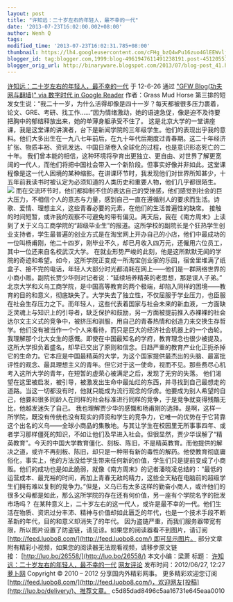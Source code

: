 ```yaml
---
layout: post
title: "许知远：二十岁左右的年轻人，最不幸的一代"
date: '2013-07-23T16:02:00.002+08:00'
author: Wenh Q
tags:
modified_time: '2013-07-23T16:02:31.785+08:00'
thumbnail: https://lh4.googleusercontent.com/cFHg_bzQ4wPu16zuo4GlEEWvljF8sNq0O8gKZXQMNVqyQzPvMtAnPcG1u3tPojxULtCuL_zLgzk6zDLF-GmtmtoCBHMoreq7wV18ISc_LEF_4F1YN8o=s72-c
blogger_id: tag:blogger.com,1999:blog-4961947611491238191.post-4512055144507963415
blogger_orig_url: http://binaryware.blogspot.com/2013/07/blog-post_41.html
---
```

[
许知远：二十岁左右的年轻人，最不幸的一代](http://feedproxy.google.com/~r/chinagfwblog/~3/k-gsktwoTNk/)
于 12-6-26 通过 ["GFW Blog(功夫网与翻墙)" via 数字时代 in Google
Reader](http://feeds2.feedburner.com/chinagfwblog) 作者：Grass Mud Horse
第三排的短发女生说：“我二十一岁，为什么活得却像是四十一岁？每天都被很多压力裹着，论文、GRE、考研、找工作……”因为情绪激动，她的语速急促，像是迫不及待要把胸中的郁结释放出来，她的单薄身躯承受不住了。
这是北京大学的一堂讲座课，我是这堂课的讲演者，台下是新闻学院的三年级学生。他们的表现出乎我的意料。他们大多出生在一九八七年前后，在九十年代后期度过青春期。这二十年经济扩张、物质丰裕、资讯发达、中国日渐卷入全球化的过程，也是意识形态死亡的二十年。
我们曾本能的相信，这种环境将孕育出更独立、更自由、对世界了解更宽阔的一代人，而他们将把中国社会带入一个新阶段。但事实好像并非如此。这堂课程像是这一代人困境的某种缩影。在讲课环节时，我发现他们对世界所知甚少，十五年前我读书时被认定为必须知道的人类历史和重要人物，他们几乎都很陌生。
![](https://lh4.googleusercontent.com/cFHg_bzQ4wPu16zuo4GlEEWvljF8sNq0O8gKZXQMNVqyQzPvMtAnPcG1u3tPojxULtCuL_zLgzk6zDLF-GmtmtoCBHMoreq7wV18ISc_LEF_4F1YN8o)
而在交流环节时，他们都抑制不住的表达自己的受挫感，他们感觉到社会的巨大压力，不相信个人的意志与力量，感到自己一直在遵循别人的要求而生活。诗歌、爱情、理想主义，这些青春必要的元素，在他们的生活普遍性的缺席。
接触的时间短暂，或许我的观察不可避免的带有偏见。两天后，我在《南方周末》上读到了关于义乌工商学院的“超级毕业生”的报道。这所学校的副院长是个狂热学生创业支持者，学生最普遍的创业方式是在淘宝网上开办自己的小店，他们中最成功的一位叫杨甫刚，他二十四岁，刚毕业不久，却已月收入四万元，还僱用六位员工，其中一位还来自名校武汉大学。
在就业形势严峻的此刻，他是这所默默无闻的学院的奇迹和希望。如今，这所学院正变成一所淘宝创业家的乐园，宿舍里堆满了纸盒子、接不完的电话，年轻人大部分时光都消耗在网上——他们是一群网络世界的小商小贩。副院长贾少华则对记者说：“延续培养精英的老思想，那是误人子弟。”
北京大学和义乌工商学院，是中国高等教育的两个极端，却陷入同样的困境——教育的目的和意义，彻底缺失了。大学失去了独立性，不仅屈服于学业压力，也臣服在社会生存压力之下。而年轻人，这些代表着国家与社会未来的新血液，一方面缺乏灵魂上与知识上的引导者，缺乏保护和鼓励，另一方面被提前推入赤裸裸的社会达尔文主义式的竞争中，被挤压和驯服，用自己的青春热情和创造力来交换生存哲学。他们没有被当作一个个人来看待，而只是巨大的经济社会机器上的一个齿轮。
我理解那个北大女生的感慨。即使在中国最知名的学府，教育理念也很少被提及。这所大学担负着盛名，却早已交出了原则和信念。日趋严重的教育产业化正扼杀掉它的生命力。它本应是中国最精英的大学，为这个国家提供最杰出的头脑、最富批评性的观念、最具理想主义的青年。但它对于这一使命，视而不见。那些费尽心机考入这所大学的青年，在短暂的虚荣心被满足之后，发现了无穷的失落。
他们渴望在这里被启发，被引导，被激发出生命中最灿烂的东西，并寻找到自己最想走的道路。当这一切都没有时，他就只能成为流行观念的俘虏。他要成为别人希望的自己，他要和很多同龄人在同样的社会标准进行同样的竞争，于是竞争就变得残酷无比，他越发迷失了自己。
我也理解贾少华的感慨和杨甫刚的选择。是啊，这样一所学院，既没有传统也没有现实的师资和学生的竞争力，它唯一的优势在于它背靠这个出名的义乌——全球小商品的集散地。与其让学生在校园里无所事事四年、或者学习那样僵死的知识，不如让他们及早进入社会。但很显然，贾少华误解了“精英教育”。今天的中国大学教育僵化、刻板、陈旧，不是精英教育。而他提供的解决之道，或许不再刻板、陈旧，却只是一种带有新的毒性的解药。他使教育彻底庸俗化，事实上，他的方法没给学生带来任何新的价值，学生们只是提前变成了小商贩。他们的成功也是如此脆弱，就像《南方周末》的记者潘晓凌总结的：“最低的运营成本、最充裕的时间，再加上青春无敌的精力，这些全天粘在电脑前的超级学生们拥有难以复制的竞争力。”但是，义乌已有太多这样的勤奋小商人，或许他们的很多父母都是如此，那么这所学院的存在还有何价值，另一座有个学院名字的批发市场吗？
在某种意义上，二十岁左右的这一代人，或许是最不幸的一代。他们生活在物质、资讯过分丰沛、精神与价值却如此匮乏的年代，也是一个技术手段不断革新的年代，目的和意义却消失了的年代。
因为盗链严重，而我们服务器带宽有限，所以图片设置了防盗链，请见谅。如果您的阅读器看不到图片，请订阅
[http://feed.luobo8.com/](http://feed.luobo8.com/) 即可显示图片。
部分文章附有精彩小视频，如果您的阅读器无法观看视频，请移步原文链接： [http://luo.bo/26558/](http://luo.bo/26558/)
本文小编：梁萧 标题：
[许知远：二十岁左右的年轻人，最不幸的一代](http://luo.bo/26558/) [网友评论](http://luo.bo/26558/#comments) 发布时间：2012/06/27,
12:27
[萝卜网](http://luo.bo/) Copyright © 2010 – 2012 分享国内外精彩网事。
更多精彩欢迎您订阅
[http://feed.luobo8.com/](http://feed.luobo8.com/)，欢迎网友[投稿](http://luo.bo/delivery/)、推荐文章。
c5d85dad8496c5aa16731e645eaa0010
